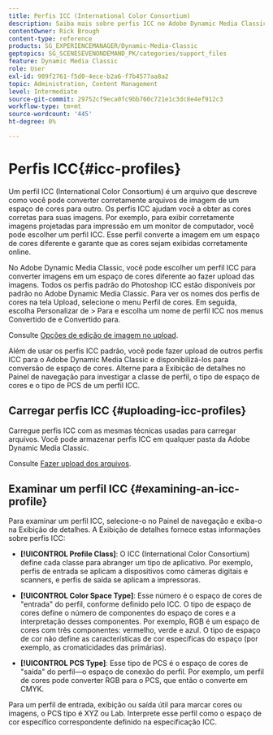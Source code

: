 ```yaml
---
title: Perfis ICC (International Color Consortium)
description: Saiba mais sobre perfis ICC no Adobe Dynamic Media Classic.
contentOwner: Rick Brough
content-type: reference
products: SG_EXPERIENCEMANAGER/Dynamic-Media-Classic
geptopics: SG_SCENESEVENONDEMAND_PK/categories/support_files
feature: Dynamic Media Classic
role: User
exl-id: 989f2761-f5d0-4ece-b2a6-f7b4577aa8a2
topic: Administration, Content Management
level: Intermediate
source-git-commit: 29752cf9eca0fc9bb760c721e1c3dc8e4ef912c3
workflow-type: tm+mt
source-wordcount: '445'
ht-degree: 0%

---
```


# Perfis ICC{#icc-profiles}

Um perfil ICC (International Color Consortium) é um arquivo que descreve como você pode converter corretamente arquivos de imagem de um espaço de cores para outro. Os perfis ICC ajudam você a obter as cores corretas para suas imagens. Por exemplo, para exibir corretamente imagens projetadas para impressão em um monitor de computador, você pode escolher um perfil ICC. Esse perfil converte a imagem em um espaço de cores diferente e garante que as cores sejam exibidas corretamente online.

No Adobe Dynamic Media Classic, você pode escolher um perfil ICC para converter imagens em um espaço de cores diferente ao fazer upload das imagens. Todos os perfis padrão do Photoshop ICC estão disponíveis por padrão no Adobe Dynamic Media Classic. Para ver os nomes dos perfis de cores na tela Upload, selecione o menu Perfil de cores. Em seguida, escolha Personalizar de > Para e escolha um nome de perfil ICC nos menus Convertido de e Convertido para.

Consulte [Opções de edição de imagem no upload](image-editing-options-upload.md#image-editing-options-at-upload).

Além de usar os perfis ICC padrão, você pode fazer upload de outros perfis ICC para o Adobe Dynamic Media Classic e disponibilizá-los para conversão de espaço de cores. Alterne para a Exibição de detalhes no Painel de navegação para investigar a classe de perfil, o tipo de espaço de cores e o tipo de PCS de um perfil ICC.

## Carregar perfis ICC {#uploading-icc-profiles}

Carregue perfis ICC com as mesmas técnicas usadas para carregar arquivos. Você pode armazenar perfis ICC em qualquer pasta da Adobe Dynamic Media Classic.

Consulte [Fazer upload dos arquivos](uploading-files.md#uploading_your_files).

## Examinar um perfil ICC {#examining-an-icc-profile}

Para examinar um perfil ICC, selecione-o no Painel de navegação e exiba-o na Exibição de detalhes. A Exibição de detalhes fornece estas informações sobre perfis ICC:

* **[!UICONTROL Profile Class]**: O ICC (International Color Consortium) define cada classe para abranger um tipo de aplicativo. Por exemplo, perfis de entrada se aplicam a dispositivos como câmeras digitais e scanners, e perfis de saída se aplicam a impressoras.

* **[!UICONTROL Color Space Type]**: Esse número é o espaço de cores de &quot;entrada&quot; do perfil, conforme definido pelo ICC. O tipo de espaço de cores define o número de componentes do espaço de cores e a interpretação desses componentes. Por exemplo, RGB é um espaço de cores com três componentes: vermelho, verde e azul. O tipo de espaço de cor não define as características de cor específicas do espaço (por exemplo, as cromaticidades das primárias).

* **[!UICONTROL PCS Type]**: Esse tipo de PCS é o espaço de cores de &quot;saída&quot; do perfil—o espaço de conexão do perfil. Por exemplo, um perfil de cores pode converter RGB para o PCS, que então o converte em CMYK.

Para um perfil de entrada, exibição ou saída útil para marcar cores ou imagens, o PCS tipo é XYZ ou Lab. Interprete esse perfil como o espaço de cor específico correspondente definido na especificação ICC.
